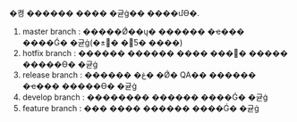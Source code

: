 �켱 ������ ���� �귣ġ�� ����մϴ�.
1. master branch : �����Ǿ��ų� ������ �ҽ��� ����Ǵ� �귣ġ(�±׸� �޾Ƽ� ����)
2. hotfix branch : ������ ������ ���� ���׸� ����� �����ϴ� �귣ġ
3. release branch : ������ �غ� �Ǿ� QA�� ������ �ҽ��� �����ϴ� �귣ġ
4. develop branch : �������� ������ ����Ǵ� �귣ġ
5. feature branch : ��� ���� ������ ����Ǵ� �귣ġ




